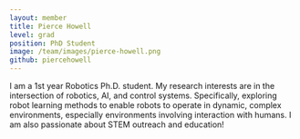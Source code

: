 ```yaml
---
layout: member
title: Pierce Howell
level: grad
position: PhD Student
image: /team/images/pierce-howell.png
github: piercehowell
---
```




I am a 1st year Robotics Ph.D. student. My research interests are in the intersection of robotics, AI, and control systems. Specifically, exploring robot learning methods to enable robots to operate in dynamic, complex environments, especially environments involving interaction with humans. I am also passionate about STEM outreach and education!
